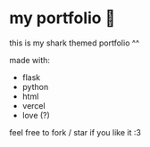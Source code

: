 # my portfolio 🦈
this is my shark themed portfolio ^^

made with:
- flask
- python
- html
- vercel
- love (?)

feel free to fork / star if you like it :3
